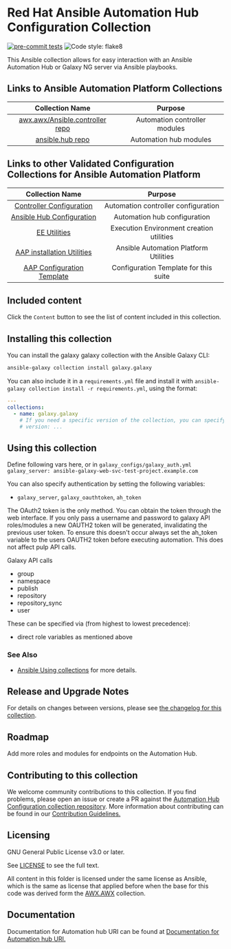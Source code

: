 # Red Hat Ansible Automation Hub Configuration Collection

[![pre-commit tests](https://github.com/ansible/galaxy_collection/actions/workflows/pre-commit.yml/badge.svg?branch=devel)](https://github.com/ansible/galaxy_collection/actions/workflows/pre-commit.yml)
![Code style: flake8](https://img.shields.io/badge/Code%20style-flake8-orange)
<!-- Further CI badges go here as above -->

This Ansible collection allows for easy interaction with an Ansible Automation Hub or Galaxy NG server via Ansible playbooks.

## Links to Ansible Automation Platform Collections

|                                      Collection Name                                         |                 Purpose                  |
|:--------------------------------------------------------------------------------------------:|:----------------------------------------:|
| [awx.awx/Ansible.controller repo](https://github.com/ansible/awx/tree/devel/awx_collection) |   Automation controller modules          |
|        [ansible.hub repo](https://github.com/ansible-collections/ansible_hub)     |       Automation hub modules       |

## Links to other Validated Configuration Collections for Ansible Automation Platform

|                                      Collection Name                                       |                 Purpose                  |
|:------------------------------------------------------------------------------------------:|:----------------------------------------:|
| [Controller Configuration](https://github.com/redhat-cop/controller_configuration) |   Automation controller configuration    |
|        [Ansible Hub Configuration](https://github.com/ansible/galaxy_collection)     |       Automation hub configuration       |
|             [EE Utilities](https://github.com/redhat-cop/ee_utilities)             | Execution Environment creation utilities |
|     [AAP installation Utilities](https://github.com/redhat-cop/aap_utilities)      |  Ansible Automation Platform Utilities   |
|   [AAP Configuration Template](https://github.com/redhat-cop/aap_configuration_template)   |  Configuration Template for this suite   |

## Included content

Click the `Content` button to see the list of content included in this collection.

## Installing this collection

You can install the galaxy galaxy collection with the Ansible Galaxy CLI:

```bash
ansible-galaxy collection install galaxy.galaxy
```

You can also include it in a `requirements.yml` file and install it with `ansible-galaxy collection install -r requirements.yml`, using the format:

```yaml
---
collections:
  - name: galaxy.galaxy
    # If you need a specific version of the collection, you can specify like this:
    # version: ...
```

## Using this collection

Define following vars here, or in `galaxy_configs/galaxy_auth.yml`
`galaxy_server: ansible-galaxy-web-svc-test-project.example.com`

You can also specify authentication by setting the following variables:

- `galaxy_server`, `galaxy_oauthtoken`, `ah_token`

The OAuth2 token is the only method. You can obtain the token through the web interface. If you only pass a username and password to galaxy API roles/modules a new OAUTH2 token will be generated, invalidating the previous user token. To ensure this doesn't occur always set the ah_token variable to the users OAUTH2 token before executing automation. This does not affect pulp API calls.

Galaxy API calls

- group
- namespace
- publish
- repository
- repository_sync
- user

These can be specified via (from highest to lowest precedence):

- direct role variables as mentioned above

### See Also

- [Ansible Using collections](https://docs.ansible.com/ansible/latest/user_guide/collections_using.html) for more details.

## Release and Upgrade Notes

For details on changes between versions, please see [the changelog for this collection](CHANGELOG.rst).

## Roadmap

Add more roles and modules for endpoints on the Automation Hub.

## Contributing to this collection

We welcome community contributions to this collection. If you find problems, please open an issue or create a PR against the [Automation Hub Configuration collection repository](https://github.com/ansible/galaxy_collection).
More information about contributing can be found in our [Contribution Guidelines.](https://github.com/ansible/galaxy_collection/blob/devel/.github/CONTRIBUTING.md)

## Licensing

GNU General Public License v3.0 or later.

See [LICENSE](LICENSE) to see the full text.

All content in this folder is licensed under the same license as Ansible,
which is the same as license that applied before when the base for this
code was derived form the [AWX.AWX](https://galaxy.ansible.com/awx/awx) collection.

## Documentation

Documentation for Automation hub URI can be found at
[Documentation for Automation hub URI.](https://github.com/ansible/galaxy_ng/wiki/Automating-Collection-Uploads)
